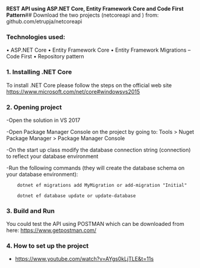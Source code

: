 **REST API using ASP.NET Core, Entity Framework Core and Code First Pattern**##
Download the two projects (netcoreapi and ) from: 
  github.com/etrupja/netcoreapi

### Technologies used:
•	ASP.NET Core
•	Entity Framework Core
•	Entity Framework Migrations – Code First
•	Repository pattern

### **1.	Installing .NET Core**
To install .NET Core please follow the steps on the official web site https://www.microsoft.com/net/core#windowsvs2015

### **2.	Opening project**
-Open the solution in VS 2017 

-Open Package Manager Console on the project by going to: Tools > Nuget Package Manager > Package Manager Console

-On the start up class modify the database connection string (connection) to reflect your database environment

-Run the following commands (they will create the database schema on your database environment):

		dotnet ef migrations add MyMigration or add-migration "Initial"

		dotnet ef database update or update-database



### **3.	Build and Run**
You could test the API using POSTMAN which can be downloaded from here: https://www.getpostman.com/

### **4.	How to set up the project**
- https://www.youtube.com/watch?v=AYgs0kLjTLE&t=11s



